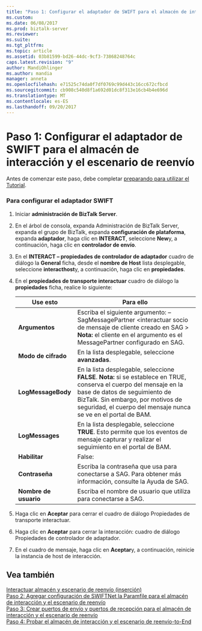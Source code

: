 ```yaml
---
title: "Paso 1: Configurar el adaptador de SWIFT para el almacén de interacción y el escenario de reenvío | Documentos de Microsoft"
ms.custom: 
ms.date: 06/08/2017
ms.prod: biztalk-server
ms.reviewer: 
ms.suite: 
ms.tgt_pltfrm: 
ms.topic: article
ms.assetid: 03b81599-bd26-44dc-9cf3-73868248764c
caps.latest.revision: "9"
author: MandiOhlinger
ms.author: mandia
manager: anneta
ms.openlocfilehash: e71525c74da0f7df0769c99d443c16cc672cfbcd
ms.sourcegitcommit: cb908c540d8f1a692d01dc8f313e16cb4b4e696d
ms.translationtype: MT
ms.contentlocale: es-ES
ms.lasthandoff: 09/20/2017
---
```

# <a name="step-1-configure-the-swift-adapter-for-the-interact-store-and-forward-scenario"></a>Paso 1: Configurar el adaptador de SWIFT para el almacén de interacción y el escenario de reenvío
Antes de comenzar este paso, debe completar [preparando para utilizar el Tutorial](../../adapters-and-accelerators/fileact-interact/preparing-to-use-the-tutorial1.md).  
  
### <a name="to-configure-the-swift-adapter"></a>Para configurar el adaptador SWIFT  
  
1.  Iniciar **administración de BizTalk Server**.  
  
2.  En el árbol de consola, expanda Administración de BizTalk Server, expanda el grupo de BizTalk, expanda **configuración de plataforma**, expanda **adaptador**, haga clic en **INTERACT**, seleccione **New**y, a continuación, haga clic en **controlador de envío**.  
  
3.  En el **INTERACT – propiedades de controlador de adaptador** cuadro de diálogo la **General** ficha, desde el **nombre de Host** lista desplegable, seleccione **interacthost**y, a continuación, haga clic en **propiedades**.  
  
4.  En el **propiedades de transporte interactuar** cuadro de diálogo la **propiedades** ficha, realice lo siguiente:  
  
    |**Use esto**|**Para ello**|  
    |------------------|--------------------|  
    |**Argumentos**|Escriba el siguiente argumento: – SagMessagePartner \<interactuar socio de mensaje de cliente creado en SAG > **Nota:** el cliente en el argumento es el MessagePartner configurado en SAG.|  
    |**Modo de cifrado**|En la lista desplegable, seleccione **avanzadas**.|  
    |**LogMessageBody**|En la lista desplegable, seleccione **FALSE**. **Nota:** si se establece en TRUE, conserva el cuerpo del mensaje en la base de datos de seguimiento de BizTalk. Sin embargo, por motivos de seguridad, el cuerpo del mensaje nunca se ve en el portal de BAM.|  
    |**LogMessages**|En la lista desplegable, seleccione **TRUE**. Esto permite que los eventos de mensaje capturar y realizar el seguimiento en el portal de BAM.|  
    |**Habilitar**|False:|  
    |**Contraseña**|Escriba la contraseña que usa para conectarse a SAG. Para obtener más información, consulte la Ayuda de SAG.|  
    |**Nombre de usuario**|Escriba el nombre de usuario que utiliza para conectarse a SAG.|  
  
5.  Haga clic en **Aceptar** para cerrar el cuadro de diálogo Propiedades de transporte interactuar.  
  
6.  Haga clic en **Aceptar** para cerrar la interacción: cuadro de diálogo Propiedades de controlador de adaptador.  
  
7.  En el cuadro de mensaje, haga clic en **Aceptar**y, a continuación, reinicie la instancia de host de interacción.  
  
## <a name="see-also"></a>Vea también  
 [Interactuar almacén y escenario de reenvío (inserción)](../../adapters-and-accelerators/fileact-interact/interact-store-and-forward-push-scenario.md)   
 [Paso 2: Agregar configuración de SWIFTNet la Paramfile para el almacén de interacción y el escenario de reenvío](../../adapters-and-accelerators/fileact-interact/step-2-add-swiftnet-configuration-to-paramfile-for-interact-store-and-forward.md)   
 [Paso 3: Crear puertos de envío y puertos de recepción para el almacén de interacción y el escenario de reenvío](../../adapters-and-accelerators/fileact-interact/step-3-create-send-and-receive-ports-for-interact-store-and-forward-scenario.md)   
 [Paso 4: Probar el almacén de interacción y el escenario de reenvío-to-End](../../adapters-and-accelerators/fileact-interact/step-4-test-the-interact-store-and-forward-end-to-end-scenario.md)
